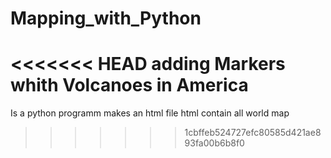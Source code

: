 # Mapping_with_Python
<<<<<<< HEAD
adding Markers whith Volcanoes in America
=======
Is a python programm makes an html file 
html contain all world map
>>>>>>> 1cbffeb524727efc80585d421ae893fa00b6b8f0
